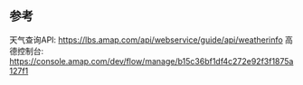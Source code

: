 ## 参考
天气查询API: 
    https://lbs.amap.com/api/webservice/guide/api/weatherinfo
高德控制台: 
    https://console.amap.com/dev/flow/manage/b15c36bf1df4c272e92f3f1875a127f1
